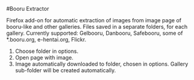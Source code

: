 #Booru Extractor

Firefox add-on for automatic extraction of images from image page of booru-like and other galleries. Files saved in a separate folders, for each gallery. 
Currently supported: Gelbooru, Danbooru, Safebooru, some of *.booru.org, e-hentai.org, Flickr.

1. Choose folder in options.
2. Open page with image.
3. Image automatically downloaded to folder, chosen in options. Gallery sub-folder will be created automatically.
